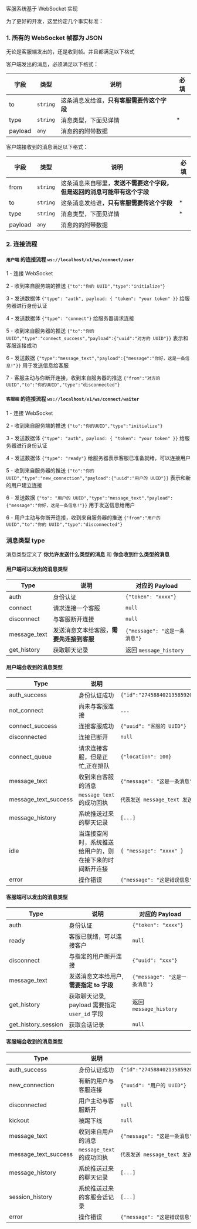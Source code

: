 客服系统基于 WebSocket 实现

为了更好的开发，这里约定几个事实标准：

### 1. 所有的 WebSocket 帧都为 JSON

无论是客服端发出的，还是收到帧。并且都满足以下格式

客户端发出的消息，必须满足以下格式：

| 字段    | 类型     | 说明                                       | 必填 |
| ------- | -------- | ------------------------------------------ | ---- |
| to      | `string` | 这条消息发给谁，**只有客服需要传这个字段** |      |
| type    | `string` | 消息类型，下面见详情                       | \*   |
| payload | `any`    | 消息的的附带数据                           |      |

客户端接收到的消息满足以下格式：

| 字段    | 类型     | 说明                                                                     | 必填 |
| ------- | -------- | ------------------------------------------------------------------------ | ---- |
| from    | `string` | 这条消息来自哪里，**发送不需要这个字段，但是返回的消息可能带有这个字段** |      |
| to      | `string` | 这条消息发给谁，**只有客服需要传这个字段**                               | \*   |
| type    | `string` | 消息类型，下面见详情                                                     | \*   |
| payload | `any`    | 消息的的附带数据                                                         |      |

### 2. 连接流程

#### `用户端` 的连接流程 `ws://localhost/v1/ws/connect/user`

1 - 连接 WebSocket

2 - 收到来自服务端的推送 `{"to":"你的 UUID","type":"initialize"}`

3 - 发送数据体 `{"type": "auth", payload: { "token": "your token" }}` 给服务器进行身份认证

4 - 发送数据体 `{"type": "connect"}` 给服务器请求连接

5 - 收到来自服务器的推送 `{"to":"你的 UUID","type":"connect_success","payload":{"uuid":"对方的 UUID"}}` 表示和客服连接成功

6 - 发送数据 `{"type":"message_text","payload":{"message":"你好，这是一条信息!"}}` 用于发送信息给客服

7 - 客服主动与你断开连接，收到来自服务器的推送 `{"from":"对方的 UUID","to":"你的UUID","type":"disconnected"}`

#### `客服端` 的连接流程 `ws://localhost/v1/ws/connect/waiter`

1 - 连接 WebSocket

2 - 收到来自服务端的推送 `{"to":"你的UUID","type":"initialize"}`

3 - 发送数据体 `{"type": "auth", payload: { "token": "your token" }}` 给服务器进行身份认证

4 - 发送数据体 `{"type": "ready"}` 给服务器表示客服已准备就绪，可以连接用户

5 - 收到来自服务器的推送 `{"to":"你的 UUID","type":"new_connection","payload":{"uuid":"用户的 UUID"}}` 表示和新的用户建立连接

6 - 发送数据 `{"to": "用户的 UUID","type":"message_text","payload":{"message":"你好，这是一条信息!"}}` 用于发送信息给用户

6 - 用户主动与你断开连接，收到来自服务器的推送 `{"from":"用户的 UUID","to":"你的 UUID","type":"disconnected"}`

### 消息类型 type

消息类型定义了 **你允许发送什么类型的消息** 和 **你会收到什么类型的消息**

#### 用户端可以发出的消息类型

| Type         | 说明                                     | 对应的 Payload                |
| ------------ | ---------------------------------------- | ----------------------------- |
| auth         | 身份认证                                 | `{"token": "xxxx"}`           |
| connect      | 请求连接一个客服                         | `null`                        |
| disconnect   | 与客服断开连接                           | `null`                        |
| message_text | 发送消息文本给客服，**需要先连接到客服** | `{"message": "这是一条消息"}` |
| get_history  | 获取聊天记录                             | 返回 `message_history`        |

#### 用户端会收到的消息类型

| Type                 | 说明                                                     | 对应的 Payload                                                                  |
| -------------------- | -------------------------------------------------------- | ------------------------------------------------------------------------------- |
| auth_success         | 身份认证成功                                             | `{"id":"274588402135859200","username":"test1","nickname":"test1","avatar":""}` |
| not_connect          | 尚未与客服连接                                           | `...`                                                                           |
| connect_success      | 连接客服成功                                             | `{"uuid": "客服的 UUID"}`                                                       |
| disconnected         | 连接已断开                                               | `null`                                                                          |
| connect_queue        | 请求连接客服，但是正忙,正在排队                          | `{"location": 100}`                                                             |
| message_text         | 收到来自客服的消息                                       | `{"message": "这是一条消息"}`                                                   |
| message_text_success | `message_text` 的成功回执                                | `代表发送 message_text 发送成功`                                                |
| message_history      | 系统推送过来的聊天记录                                   | `[...]`                                                                         |
| idle                 | 当连接空闲时，系统推送给用户的，则在接下来的时间断开连接 | `{ "message": "xxxx" }`                                                         |
| error                | 操作错误                                                 | `{"message": "这是错误信息"}`                                                   |

#### 客服端可以发出的消息类型

| Type                | 说明                                          | 对应的 Payload                |
| ------------------- | --------------------------------------------- | ----------------------------- |
| auth                | 身份认证                                      | `{"token": "xxxx"}`           |
| ready               | 客服已就绪，可以连接客户                      | `null`                        |
| disconnect          | 与指定的用户断开连接                          | `{"uuid": "xxx"}`             |
| message_text        | 发送消息文本给用户, **需要指定 to 字段**      | `{"message": "这是一条消息"}` |
| get_history         | 获取聊天记录, payload 需要指定 `user_id` 字段 | 返回 `message_history`        |
| get_history_session | 获取会话记录                                  | `null`                        |

#### 客服端会收到的消息类型

| Type                 | 说明                       | 对应的 Payload                                                                  |
| -------------------- | -------------------------- | ------------------------------------------------------------------------------- |
| auth_success         | 身份认证成功               | `{"id":"274588402135859200","username":"test1","nickname":"test1","avatar":""}` |
| new_connection       | 有新的用户与客服连接       | `{"uuid": "用户的 UUID"}`                                                       |
| disconnected         | 用户主动与客服断开         | `null`                                                                          |
| kickout              | 被踢下线                   | `null`                                                                          |
| message_text         | 收到来自用户的消息         | `{"message": "这是一条消息"}`                                                   |
| message_text_success | `message_text` 的成功回执  | `代表发送 message_text 发送成功`                                                |
| message_history      | 系统推送过来的聊天记录     | `[...]`                                                                         |
| session_history      | 系统推送过来的客服会话记录 | `[...]`                                                                         |
| error                | 操作错误                   | `{"message": "这是错误信息"}`                                                   |
